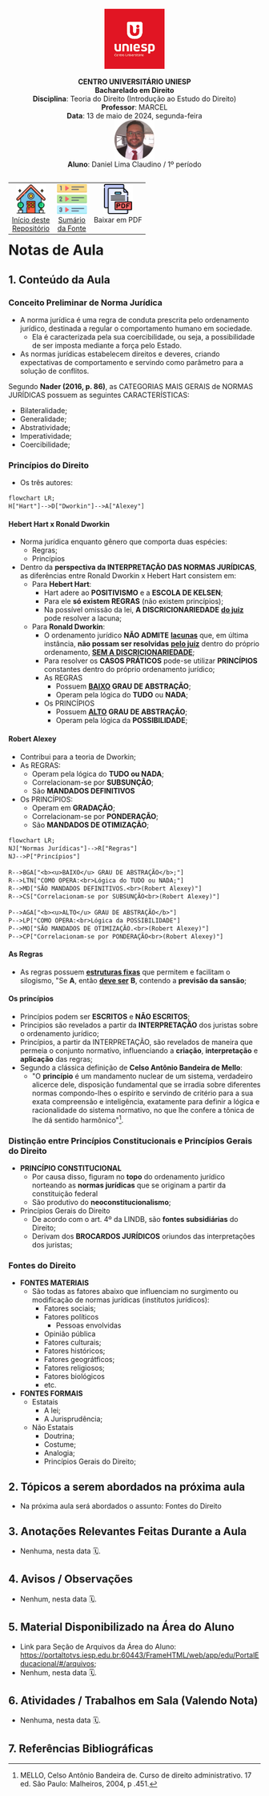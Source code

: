 <div align="center">

<p align="center"><img height="120" src="../../../figuras/LOGO_UNIESP.png"> </p>

<p align="center"><b>CENTRO UNIVERSITÁRIO UNIESP</b><br>
<b>Bacharelado em Direito</b><br>
<b>Disciplina</b>: Teoria do Direito (Introdução ao Estudo do Direito)<br>
<b>Professor</b>: MARCEL<br>
<b>Data</b>: 13 de maio de 2024, segunda-feira<br>
<img align="center" src="../../../figuras/FOTO_PERFIL_DANIEL_CLAUDINO_2023.png" width="80"><br>
<b>Aluno</b>: Daniel Lima Claudino / 1º período<br>
 </p>
</div>

<table align="right" border="0">
  <tr>
    <td align="center" valign="top">
      <a href="../../../README.md">
        <img src="https://github.com/dnlclaudino/imagens/blob/master/icones/icone-casa2.png?raw=true" heigh="60" width="60"><br>Início deste <br>Repositório
      </a>
    </td>
    <td align="center" valign="top">
      <a href="../README.md">
        <img src="https://github.com/dnlclaudino/imagens/blob/master/icones/icone-sumario.png?raw=true" heigh="60" width="60"><br>Sumário<br>da Fonte
      </a>
    </td>
    <td align="center" valign="top">
        <img src="https://github.com/dnlclaudino/imagens/blob/master/icones-aplicativos/pdf/pdf.png?raw=true" heigh="60" width="60"><br>Baixar em PDF
    </td>
  </tr>
</table><br><br><br><br><br>

# Notas de Aula

## 1. Conteúdo da Aula

### Conceito Preliminar de Norma Jurídica

- A norma jurídica é uma regra de conduta prescrita pelo ordenamento jurídico, destinada a regular o comportamento humano em sociedade.
  - Ela é caracterizada pela sua coercibilidade, ou seja, a possibilidade de ser imposta mediante a força pelo Estado.
- As normas jurídicas estabelecem direitos e deveres, criando expectativas de comportamento e servindo como parâmetro para a solução de conflitos.

Segundo **Nader (2016, p. 86)**, as CATEGORIAS MAIS GERAIS de NORMAS JURÍDICAS possuem as seguintes CARACTERÍSTICAS:

- Bilateralidade;
- Generalidade;
- Abstratividade;
- Imperatividade;
- Coercibilidade;

### Princípios do Direito

- Os três autores:

```mermaid
flowchart LR;
H["Hart"]-->D["Dworkin"]-->A["Alexey"]

```

#### Hebert Hart x Ronald Dworkin

- Norma jurídica enquanto gênero que comporta duas espécies:
  - Regras;
  - Princípios
- Dentro da **perspectiva da INTERPRETAÇÃO DAS NORMAS JURÍDICAS**, as diferências entre Ronald Dworkin x Hebert Hart consistem em:
  - Para **Hebert Hart**:
    - Hart adere ao **POSITIVISMO** e a **ESCOLA DE KELSEN**;
    - Para ele **só existem REGRAS** (não existem princípios);
    - Na possível omissão da lei, **A DISCRICIONARIEDADE** <b><u>do juiz</u></b> pode resolver a lacuna;
  - Para **Ronald Dworkin**:
    - O ordenamento jurídico **NÃO ADMITE** <b><u>lacunas</u></b> que, em última instância, **não possam ser resolvidas** <b><u>pelo juíz</u></b> dentro do próprio ordenamento, <b><u>SEM A DISCRICIONARIEDADE</u></b>;
    - Para resolver os **CASOS PRÁTICOS** pode-se utilizar **PRINCÍPIOS** constantes dentro do próprio ordenamento jurídico;
    - As REGRAS
      - Possuem <b><u>BAIXO</u> GRAU DE ABSTRAÇÃO</b>;
      - Operam pela lógica do **TUDO** ou **NADA**;
    - Os PRINCÍPIOS
      - Possuem <b><u>ALTO</u> GRAU DE ABSTRAÇÃO</b>;
      - Operam pela lógica da **POSSIBILIDADE**;

#### Robert Alexey

- Contribui para a teoria de Dworkin;
- As REGRAS:
  - Operam pela lógica do **TUDO ou NADA**;
  - Correlacionam-se por **SUBSUNÇÃO**;
  - São **MANDADOS DEFINITIVOS**
- Os PRINCÍPIOS:
  - Operam em **GRADAÇÃO**;
  - Correlacionam-se por **PONDERAÇÃO**;
  - São **MANDADOS DE OTIMIZAÇÃO**;

```mermaid
flowchart LR;
NJ["Normas Jurídicas"]-->R["Regras"]
NJ-->P["Princípios"]

R-->BGA["<b><u>BAIXO</u> GRAU DE ABSTRAÇÃO</b>;"]
R-->LTN["COMO OPERA:<br>Lógica do TUDO ou NADA;"]
R-->MD["SÃO MANDADOS DEFINITIVOS.<br>(Robert Alexey)"]
R-->CS["Correlacionam-se por SUBSUNÇÃO<br>(Robert Alexey)"]

P-->AGA["<b><u>ALTO</u> GRAU DE ABSTRAÇÃO</b>"]
P-->LP["COMO OPERA:<br>Lógica da POSSIBILIDADE"]
P-->MO["SÃO MANDADOS DE OTIMIZAÇÃO.<br>(Robert Alexey)"]
P-->CP["Correlacionam-se por PONDERAÇÃO<br>(Robert Alexey)"]
```

#### As Regras

- As regras possuem <b><u>estruturas fixas</u></b> que permitem e facilitam o silogismo, "Se **A**, então <b><u>deve ser</u></b> **B**, contendo a **previsão da sansão**;

#### Os princípios

- Princípios podem ser **ESCRITOS** e **NÃO ESCRITOS**;
- Principios são revelados a partir da **INTERPRETAÇÃO** dos juristas sobre o ordenamento jurídico;
- Princípios, a partir da INTERPRETAÇÃO, são revelados de maneira que permeia o conjunto normativo, influenciando a **criação**, **interpretação** e **aplicação** das regras;
- Segundo a clássica definição de **Celso Antônio Bandeira de Mello**:
  - "O **princípio** é um mandamento nuclear de um sistema, verdadeiro alicerce dele, disposição fundamental que se irradia sobre diferentes normas compondo-lhes o espírito e servindo de critério para a sua exata compreensão e inteligência, exatamente para definir a lógica e racionalidade do sistema normativo, no que lhe confere a tônica de lhe dá sentido harmônico"[^MELLO-2004].

### Distinção entre Princípios Constitucionais e Princípios Gerais do Direito

- **PRINCÍPIO CONSTITUCIONAL**
  - Por causa disso, figuram no **topo** do ordenamento jurídico norteando as **normas jurídicas** que se originam a partir da constituição federal
  - São produtivo do **neoconstitucionalismo**;
- Princípios Gerais do Direito
  - De acordo com o art. 4º da LINDB, são **fontes subsidiárias** do Direito;
  - Derivam dos **BROCARDOS JURÍDICOS** oriundos das interpretações dos juristas;

### Fontes do Direito

- **FONTES MATERIAIS**
  - São todas as fatores abaixo que influenciam no surgimento ou modificação de normas jurídicas (institutos jurídicos):
    - Fatores sociais;
    - Fatores políticos
      - Pessoas envolvidas
    - Opinião pública
    - Fatores culturais;
    - Fatores históricos;
    - Fatores geográtficos;
    - Fatores religiosos;
    - Fatores biológicos
    - etc.
- **FONTES FORMAIS**
  - Estatais
    - A lei;
    - A Jurisprudência;
  - Não Estatais
    - Doutrina;
    - Costume;
    - Analogia;
    - Princípios Gerais do Direito;

## 2. Tópicos a serem abordados na próxima aula

- Na próxima aula será abordados o assunto: Fontes do Direito

## 3. Anotações Relevantes Feitas Durante a Aula

- Nenhuma, nesta data 🗓.

## 4. Avisos / Observações

- Nenhum, nesta data 🗓.

## 5. Material Disponibilizado na Área do Aluno

- Link para Seção de Arquivos da Área do Aluno: https://portaltotvs.iesp.edu.br:60443/FrameHTML/web/app/edu/PortalEducacional/#/arquivos;
- Nenhum, nesta data 🗓.

## 6. Atividades / Trabalhos em Sala (Valendo Nota)

- Nenhuma, nesta data 🗓.

## 7. Referências Bibliográficas

[^MELLO-2004]: MELLO, Celso Antônio Bandeira de. Curso de direito administrativo. 17 ed. São Paulo: Malheiros, 2004, p .451.
